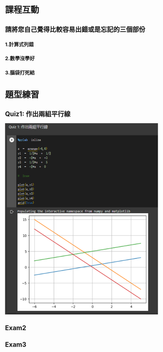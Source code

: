 # 課程互動
## 請將您自己覺得比較容易出錯或是忘記的三個部份
### 1.計算式列錯
### 2.數學沒學好
### 3.腦袋打死結

# 題型練習
## Quiz1: 作出兩組平行線
![Quiz1](https://github.com/Allson-TA/-H1340010-/blob/main/Photo/Quiz1.png)


## Exam2

## Exam3
